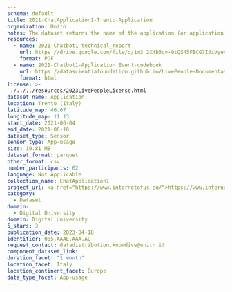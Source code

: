```yaml
---
schema: default
title: 2021-ChatApplication1-Trento-Application
organization: Unitn
notes: The dataset returns the name of the application (or application package) that is currently running in the foreground of the phone. The dataset was collected as part of the WeNet project, a Horizon 2020 funded project that aims at developing a diversity-aware, machine-mediated paradigm for social interactions.
resources:
  - name: 2021-Chatbot1-technical_report
    url: https://drive.google.com/file/d/1m3_2X4b3gv-9tQS45FBCG7IJiVyeHgW3/view?usp=sharing
    format: PDF
  - name: 2021-Chatbot1-Application Event-codebook
    url: https://datascientiafoundation.github.io/LivePeople-Documentation/2021-Chatbot1/2021_CH1_applicationevent.html
    format: html
license: >-
 ./../../resources/2023LivePeopleLicense.html
dataset_name: Application
location: Trento (Italy)
latitude_map: 46.07
longitude_map: 11.13
start_date: 2021-06-04
end_date: 2021-06-18
dataset_type: Sensor
sensor_type: App-usage
size: 19.81 MB
dataset_format: parquet
other_format: csv
number_participants: 62
language: Not Applicable
collection_name: ChatApplication1
project_url: <a href="https://www.internetofus.eu/">https://www.internetofus.eu/</a>
category: 
  - Dataset
domain: 
  - Digital University
domain: Digital University
5_stars: 3
publication_date: 2023-04-18
identifier: 005.AAAE.AAA.AG
request_contact: datadistribution.knowdive@unitn.it
component_dataset_link: 
duration_facet: "1 month"
location_facet: Italy
location_continent_facet: Europe
data_type_facet: App-usage
---
```

